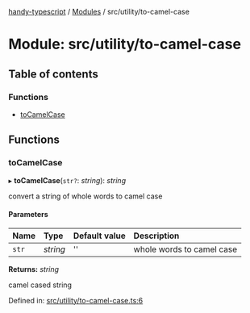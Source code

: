 [handy-typescript](../README.md) / [Modules](../modules.md) / src/utility/to-camel-case

# Module: src/utility/to-camel-case

## Table of contents

### Functions

- [toCamelCase](src_utility_to_camel_case.md#tocamelcase)

## Functions

### toCamelCase

▸ **toCamelCase**(`str?`: *string*): *string*

convert a string of whole words to camel case

#### Parameters

| Name | Type | Default value | Description |
| :------ | :------ | :------ | :------ |
| `str` | *string* | '' | whole words to camel case |

**Returns:** *string*

camel cased string

Defined in: [src/utility/to-camel-case.ts:6](https://github.com/robbiemu/handy-typescript/blob/0fc5e0a/src/utility/to-camel-case.ts#L6)
